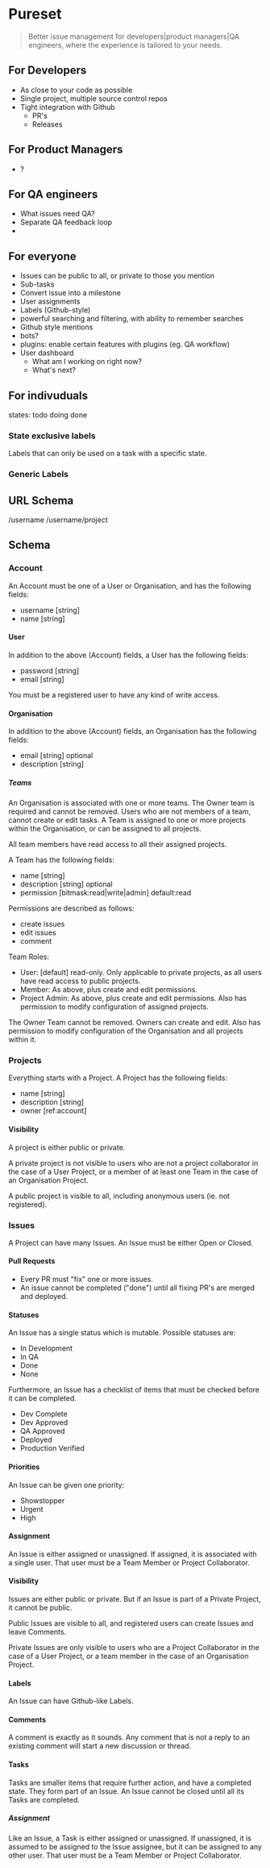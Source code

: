 # Pureset

> Better issue management for developers|product managers|QA engineers, where the experience is
> tailored to your needs.


## For Developers

- As close to your code as possible
- Single project, multiple source control repos
- Tight integration with Github
  - PR's
  - Releases

## For Product Managers

- ?

## For QA engineers

- What issues need QA?
- Separate QA feedback loop
-

## For everyone

- Issues can be public to all, or private to those you mention
- Sub-tasks
- Convert issue into a milestone
- User assignments
- Labels (Github-style)
- powerful searching and filtering, with ability to remember searches
- Github style mentions
- bots?
- plugins: enable certain features with plugins (eg. QA workflow)
- User dashboard
  - What am I working on right now?
  - What's next?

## For indivuduals

states:
  todo
  doing
  done

### State exclusive labels
Labels that can only be used on a task with a specific state.

### Generic Labels




## URL Schema

/username
/username/project


## Schema

### Account

An Account must be one of a User or Organisation, and has the following fields:
  - username [string]
  - name [string]

#### User

In addition to the above (Account) fields, a User has the following fields:
  - password [string]
  - email [string]

You must be a registered user to have any kind of write access.

#### Organisation

In addition to the above (Account) fields, an Organisation has the following fields:
  - email [string] optional
  - description [string]

##### Teams

An Organisation is associated with one or more teams. The Owner team is required and cannot be
removed. Users who are not members of a team, cannot create or edit tasks. A Team is assigned
to one or more projects within the Organisation, or can be assigned to all projects.

All team members have read access to all their assigned projects.

A Team has the following fields:
  - name [string]
  - description [string] optional
  - permission [bitmask:read|write|admin] default:read

Permissions are described as follows:
  - create issues
  - edit issues
  - comment

Team Roles:
  - User: [default] read-only. Only applicable to private projects, as all users have read access
    to public projects.
  - Member: As above, plus create and edit permissions.
  - Project Admin: As above, plus create and edit permissions. Also has permission to modify
    configuration of assigned projects.

The Owner Team cannot be removed. Owners can create and edit. Also has permission to modify
configuration of the Organisation and all projects within it.


### Projects

Everything starts with a Project. A Project has the following fields:
  - name [string]
  - description [string]
  - owner [ref:account]

#### Visibility

A project is either public or private.

A private project is not visible to users who are not a project collaborator in the case of a User
Project, or a member of at least one Team in the case of an Organisation Project.

A public project is visible to all, including anonymous users (ie. not registered).


### Issues

A Project can have many Issues. An Issue must be either Open or Closed.

#### Pull Requests

- Every PR must "fix" one or more issues.
- An issue cannot be completed ("done") until all fixing PR's are merged and deployed.

#### Statuses

An Issue has a single status which is mutable. Possible statuses are:
  - In Development
  - In QA
  - Done
  - None

Furthermore, an Issue has a checklist of items that must be checked before it can be completed.
  - Dev Complete
  - Dev Approved
  - QA Approved
  - Deployed
  - Production Verified

#### Priorities

An Issue can be given one priority:
  - Showstopper
  - Urgent
  - High

#### Assignment

An Issue is either assigned or unassigned. If assigned, it is associated with a single user. That
user must be a Team Member or Project Collaborator.

#### Visibility

Issues are either public or private. But if an Issue is part of a Private Project, it cannot be
public.

Public Issues are visible to all, and registered users can create Issues and leave Comments.

Private Issues are only visible to users who are a Project Collaborator in the case of a User
Project, or a team member in the case of an Organisation Project.

#### Labels

An Issue can have Github-like Labels.

#### Comments

A comment is exactly as it sounds. Any comment that is not a reply to an existing comment will start
a new discussion or thread.

#### Tasks

Tasks are smaller items that require further action, and have a completed state. They form part of
an Issue. An Issue cannot be closed until all its Tasks are completed.

##### Assignment

Like an Issue, a Task is either assigned or unassigned. If unassigned, it is assumed to be assigned
to the Issue assignee, but it can be assigned to any other user. That user must be a Team Member or
Project Collaborator.
